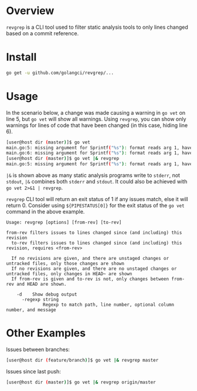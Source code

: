 # Overview

`revgrep` is a CLI tool used to filter static analysis tools to only lines changed based on a commit reference.

# Install

```bash
go get -u github.com/golangci/revgrep/...
```

# Usage

In the scenario below, a change was made causing a warning in `go vet` on line 5, but `go vet` will show all warnings.
Using `revgrep`, you can show only warnings for lines of code that have been changed (in this case, hiding line 6).

```bash
[user@host dir (master)]$ go vet
main.go:5: missing argument for Sprintf("%s"): format reads arg 1, have only 0 args
main.go:6: missing argument for Sprintf("%s"): format reads arg 1, have only 0 args
[user@host dir (master)]$ go vet |& revgrep
main.go:5: missing argument for Sprintf("%s"): format reads arg 1, have only 0 args
```

`|&` is shown above as many static analysis programs write to `stderr`, not `stdout`, `|&` combines both `stderr` and
`stdout`. It could also be achieved with `go vet 2>&1 | revgrep`.

`revgrep` CLI tool will return an exit status of 1 if any issues match, else it will return 0. Consider using
`${PIPESTATUS[0]}` for the exit status of the `go vet` command in the above example.

```
Usage: revgrep [options] [from-rev] [to-rev]

from-rev filters issues to lines changed since (and including) this revision
  to-rev filters issues to lines changed since (and including) this revision, requires <from-rev>

  If no revisions are given, and there are unstaged changes or untracked files, only those changes are shown
  If no revisions are given, and there are no unstaged changes or untracked files, only changes in HEAD~ are shown
  If from-rev is given and to-rev is not, only changes between from-rev and HEAD are shown.

    -d    Show debug output
      -regexp string
              Regexp to match path, line number, optional column number, and message
```

# Other Examples

Issues between branches:
```bash
[user@host dir (feature/branch)]$ go vet |& revgrep master
```

Issues since last push:
```bash
[user@host dir (master)]$ go vet |& revgrep origin/master
```
